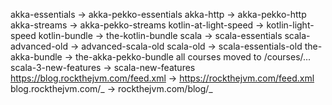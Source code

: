 akka-essentials -> akka-pekko-essentials
akka-http -> akka-pekko-http
akka-streams -> akka-pekko-streams
kotlin-at-light-speed -> kotlin-light-speed
kotlin-bundle -> the-kotlin-bundle
scala -> scala-essentials
scala-advanced-old -> advanced-scala-old
scala-old -> scala-essentials-old
the-akka-bundle -> the-akka-pekko-bundle
all courses moved to /courses/...
scala-3-new-features -> scala-new-features
https://blog.rockthejvm.com/feed.xml -> https://rockthejvm.com/feed.xml
blog.rockthejvm.com/_ -> rockthejvm.com/blog/_
